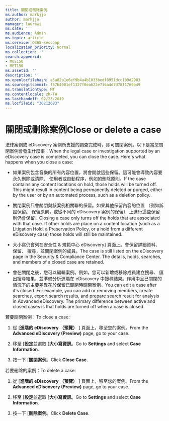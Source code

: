 ```yaml
---
title: 關閉或刪除案例
ms.author: markjjo
author: markjjo
manager: laurawi
ms.date: ''
ms.audience: Admin
ms.topic: article
ms.service: O365-seccomp
localization_priority: Normal
ms.collection: ''
search.appverid:
- MOE150
- MET150
ms.assetid: ''
description: ''
ms.openlocfilehash: a5a82a1e6ef9b4a4b1033bedf8951dcc109d2983
ms.sourcegitcommit: f57b4001ef1327f0ea622e716a4d7d78f1769b49
ms.translationtype: MT
ms.contentlocale: zh-TW
ms.lasthandoff: 02/23/2019
ms.locfileid: "30212683"
---
```

# <a name="close-or-delete-a-case"></a><span data-ttu-id="046af-102">關閉或刪除案例</span><span class="sxs-lookup"><span data-stu-id="046af-102">Close or delete a case</span></span>

<span data-ttu-id="046af-p101">法律案例或 eDiscovery 案例所支援的調查完成時，即可關閉案例。以下是當您關閉案例會發生什麼事：</span><span class="sxs-lookup"><span data-stu-id="046af-p101">When the legal case or investigation supported by an eDiscovery case is completed, you can close the case. Here's what happens when you close a case:</span></span>

- <span data-ttu-id="046af-p102">如果案例包含音樂的所有內容位置，將會開啟這些保留。這可能會導致內容要永久刪除或清除、 使用者或自動程序，例如的刪除原則。</span><span class="sxs-lookup"><span data-stu-id="046af-p102">If the case contains any content locations on hold, those holds will be turned off. This might result in content being permanently deleted or purged, either by the user or by an automated process, such as a deletion policy.</span></span>

- <span data-ttu-id="046af-p103">關閉案例只會關閉與該案例相關聯的保留。如果其他保留內容的位置 （例如訴訟保留。 保留原則，或從不同的 eDiscovery 案例的保留） 上進行這些保留則仍會保留。</span><span class="sxs-lookup"><span data-stu-id="046af-p103">Closing a case only turns off the holds that are associated with that case. If other holds are place on a content location (such as a Litigation Hold. a Preservation Policy, or a hold from a different eDiscovery case) those holds will still be maintained.</span></span>

- <span data-ttu-id="046af-p104">大小寫仍會列在安全性 & 規範中心 eDiscovery] 頁面上。會保留詳細資料、 保留、 搜尋，並關閉案例的成員。</span><span class="sxs-lookup"><span data-stu-id="046af-p104">The case is still listed on the eDiscovery page in the Security & Compliance Center. The details, holds, searches, and members of a closed case are retained.</span></span>

- <span data-ttu-id="046af-p105">會在關閉之後，您可以編輯案例。例如，您可以新增或移除成員建立搜尋、 匯出搜尋結果，並準備分析進階在 eDiscovery 中搜尋結果。作用中且已關閉的情況下的主要差異在於保留已關閉時關閉案例。</span><span class="sxs-lookup"><span data-stu-id="046af-p105">You can edit a case after it's closed. For example, you can add or removing members, create searches, export search results, and prepare search result for analysis in Advanced eDiscovery. The primary difference between active and closed cases is that holds are turned off when a case is closed.</span></span>

<span data-ttu-id="046af-115">若要關閉案例：</span><span class="sxs-lookup"><span data-stu-id="046af-115">To close a case:</span></span>

1. <span data-ttu-id="046af-116">從 [**進階的 eDiscovery （預覽）** ] 頁面上，移至您的案例。</span><span class="sxs-lookup"><span data-stu-id="046af-116">From the **Advanced eDiscovery (Preview)** page, go to your case.</span></span>

2. <span data-ttu-id="046af-117">移至 [**設定**並選取 [**大小寫資訊**。</span><span class="sxs-lookup"><span data-stu-id="046af-117">Go to **Settings** and select **Case Information**.</span></span> 

3. <span data-ttu-id="046af-118">按一下 [**關閉案例**。</span><span class="sxs-lookup"><span data-stu-id="046af-118">Click **Close Case**.</span></span> 

<span data-ttu-id="046af-119">若要刪除的案例：</span><span class="sxs-lookup"><span data-stu-id="046af-119">To delete a case:</span></span>

1. <span data-ttu-id="046af-120">從 [**進階的 eDiscovery （預覽）** ] 頁面上，移至您的案例。</span><span class="sxs-lookup"><span data-stu-id="046af-120">From the **Advanced eDiscovery (Preview)** page, go to your case.</span></span>

2. <span data-ttu-id="046af-121">移至 [**設定**並選取 [**大小寫資訊**。</span><span class="sxs-lookup"><span data-stu-id="046af-121">Go to **Settings** and select **Case Information**.</span></span> 

3. <span data-ttu-id="046af-122">按一下 [**刪除案例**。</span><span class="sxs-lookup"><span data-stu-id="046af-122">Click **Delete Case**.</span></span> 
